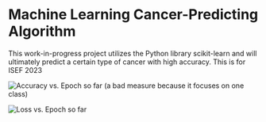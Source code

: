 # Machine Learning Cancer-Predicting Algorithm
This work-in-progress project utilizes the Python library scikit-learn and will ultimately predict a certain type of cancer with high accuracy. This is for ISEF 2023

![Accuracy vs. Epoch so far (a bad measure because it focuses on one class)](https://user-images.githubusercontent.com/72169848/201548020-ea3ea9bf-3fa5-43c5-b601-0fb1945b46c4.png)

![Loss vs. Epoch so far](https://user-images.githubusercontent.com/72169848/201548022-82344913-ea0e-4722-bd87-901b0b2940ee.png)
